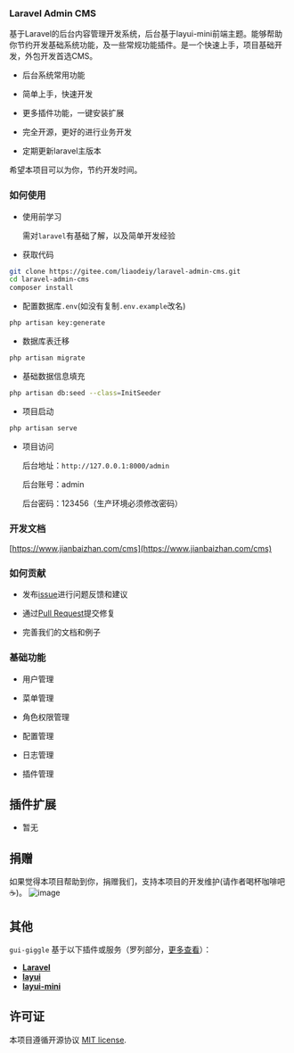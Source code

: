 
### Laravel Admin CMS

基于Laravel的后台内容管理开发系统，后台基于layui-mini前端主题。能够帮助你节约开发基础系统功能，及一些常规功能插件。是一个快速上手，项目基础开发，外包开发首选CMS。

- 后台系统常用功能

- 简单上手，快速开发

- 更多插件功能，一键安装扩展

- 完全开源，更好的进行业务开发

- 定期更新laravel主版本

希望本项目可以为你，节约开发时间。 

### 如何使用
- 使用前学习

  需对`laravel`有基础了解，以及简单开发经验

- 获取代码
```bash
git clone https://gitee.com/liaodeiy/laravel-admin-cms.git
cd laravel-admin-cms
composer install
```
- 配置数据库`.env`(如没有复制`.env.example`改名)
```bash
php artisan key:generate
```
- 数据库表迁移
```bash
php artisan migrate
```
- 基础数据信息填充
```bash
php artisan db:seed --class=InitSeeder
```
- 项目启动
```bash
php artisan serve
```
- 项目访问

  后台地址：`http://127.0.0.1:8000/admin`
  
  后台账号：admin
  
  后台密码：123456（生产环境必须修改密码）

### 开发文档
[https://www.jianbaizhan.com/cms](https://www.jianbaizhan.com/cms)

### 如何贡献
 
 - 发布[issue](https://gitee.com/liaodeiy/laravel-admin-cms/issues)进行问题反馈和建议
 
 - 通过[Pull Request](https://gitee.com/liaodeiy/laravel-admin-cms/pulls)提交修复
 
 - 完善我们的文档和例子

### 基础功能

- 用户管理

- 菜单管理

- 角色权限管理

- 配置管理

- 日志管理

- 插件管理

## 插件扩展

- 暂无

## 捐赠

如果觉得本项目帮助到你，捐赠我们，支持本项目的开发维护(请作者喝杯咖啡吧:coffee:)。
![image](https://www.jianbaizhan.com/home/images/donate.png)

## 其他

`gui-giggle` 基于以下插件或服务（罗列部分，[更多查看](https://www.jianbaizhan.com/cms)）：

- **[Laravel](https://laravel.com/)**
- **[layui](https://gitee.com/sentsin/layui)**
- **[layui-mini](https://gitee.com/zhongshaofa/layuimini)**

## 许可证

本项目遵循开源协议 [MIT license](https://opensource.org/licenses/MIT).
